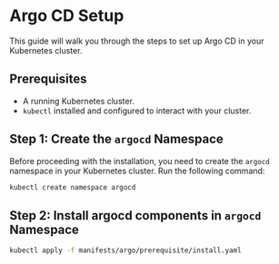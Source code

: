 # Argo CD Setup

This guide will walk you through the steps to set up Argo CD in your Kubernetes cluster.

## Prerequisites

- A running Kubernetes cluster.
- `kubectl` installed and configured to interact with your cluster.

## Step 1: Create the `argocd` Namespace

Before proceeding with the installation, you need to create the `argocd` namespace in your Kubernetes cluster. Run the following command:

```bash
kubectl create namespace argocd
```

## Step 2: Install argocd components in `argocd` Namespace

```bash
kubectl apply -f manifests/argo/prerequisite/install.yaml
```
